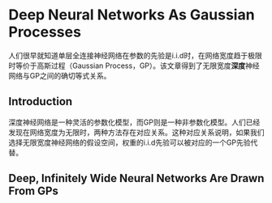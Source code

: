 # Deep Neural Networks As Gaussian Processes

人们很早就知道单层全连接神经网络在参数的先验是i.i.d时，在网络宽度趋于极限时等价于高斯过程（Gaussian Process，GP）。该文章得到了无限宽度**深度**神经网络与GP之间的确切等式关系。

## Introduction

深度神经网络是一种灵活的参数化模型，而GP则是一种非参数化模型。人们已经发现在网络宽度为无限时，两种方法存在对应关系。这种对应关系说明，如果我们选择无限宽度神经网络的假设空间，权重的i.i.d先验可以被对应的一个GP先验代替。

## Deep, Infinitely Wide Neural Networks Are Drawn From GPs
